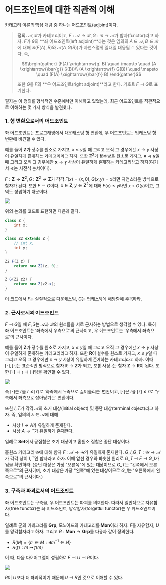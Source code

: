 # 어드조인트에 대한 직관적 이해

카테고리 이론의 핵심 개념 중 하나는 어드조인트(adjoint)이다.

> **정의.** $\mathcal{A}, \mathcal{B}$가 카테고리이고, $F: \mathcal{A} \to \mathcal{B}, G: \mathcal{B} \to \mathcal{A}$가 함자(functor)라고 하자. $F$가 $G$의 **좌 어드조인트(left adjoint)**라는 것은 임의의 $A \in \mathcal{A}, B \in \mathcal{B}$에 대해 $\mathcal{B}(F(A), B)$와 $\mathcal{A}(A, G(B))$가 자연스럽게 일대일 대응될 수 있다는 것이다. 즉,
>
> $$\begin{gather}
> (F(A) \xrightarrow{g} B) \quad \mapsto \quad (A \xrightarrow{\bar{g}} G(B))\\
> (A \xrightarrow{f} G(B)) \quad \mapsto \quad (F(A) \xrightarrow{\bar{f}} B)
> \end{gather}$$
>
> 또한 $G$를 $F$의 **우 어드조인트(right adjoint)**라고 한다. 기호로 $F \dashv G$로 표기한다.

필자는 이 정의를 형식적인 수준에서만 이해하고 있었는데, 최근 어드조인트를 직관적으로 이해하는 몇 가지 방식을 발견했다.

### 1. 형 변환으로서의 어드조인트

좌 어드조인트는 프로그래밍에서 다운캐스팅 형 변환에, 우 어드조인트는 업캐스팅 형 변환에 비견할 수 있다.

예를 들어 $\mathbf{Z}$가 정수를 원소로 가지고, $x \leq y$일 때 그리고 오직 그 경우에만 $x \to y$ 사상이 유일하게 존재하는 카테고리라고 하자. 또한 $\mathbf{Z}^2$가 정수쌍을 원소로 가지고, $\mathbf{x} \preceq \mathbf{y}$일 때 그리고 오직 그 경우에만 $\mathbf{x} \to \mathbf{y}$ 사상이 유일하게 존재하는 카테고리라고 하자(여기서 $\preceq$는 사전식 순서이다).

$F: \mathbf{Z} \to \mathbf{Z}^2, G: \mathbf{Z}^2 \to \mathbf{Z}$가 각각 $F(x) = (x, 0), G(x, y) = x$라면 자연스러운 방식으로 함자가 된다. 또한 $F \dashv G$이다. $x \in \mathbf{Z}, y \in \mathbf{Z}^2$에 대해 $F(x) \leq y$라면 $x \leq G(y)$이고, 그 역도 성립하기 때문이다.

![](https://velog.velcdn.com/images/dimenerno/post/8040c20d-c1bc-4d92-bd45-256f48b79d75/image.png)

위의 논의를 코드로 표현하면 다음과 같다.

```java
class Z {
	int x;
}

class Z2 extends Z {
	// int x;
	int y;
}

Z2 F(Z z) {
	return new Z2(z, 0);
}

Z G(Z2 z2) {
	return new Z(z2.x);
}
```

이 코드에서 $F$는 실질적으로 다운캐스팅, $G$는 업캐스팅에 해당함에 주목하라.

### 2. 근사로서의 어드조인트

$F \dashv G$일 때 $F, G$는 $\mathcal{A}$과 $\mathcal{B}$의 원소들을 서로 근사하는 방법으로 생각할 수 있다. 특히 좌 어드조인트는 ‘좌측에서 우측으로‘의 근사이고, 우 어드조인트는 ‘우측에서 좌측으로’의 근사이다.

예를 들어 $\mathbf{Z}$가 정수를 원소로 가지고, $x \leq y$일 때 그리고 오직 그 경우에만 $x \to y$ 사상이 유일하게 존재하는 카테고리라고 하자. 또한 $\mathbf{R}$이 실수를 원소로 가지고, $x \leq y$일 때 그리고 오직 그 경우에만 $x \to y$ 사상이 유일하게 존재하는 카테고리라고 하자. 이때 $\lceil \cdot \rceil, \lfloor \cdot \rfloor$는 표준적인 방식으로 함자 $\mathbf{R} → \mathbf{Z}$가 되고, 포함 사상 $\iota$는 함자 $\mathbf{Z} → \mathbf{R}$이 된다. 또한 $\lceil \cdot \rceil \dashv \iota \dashv \lfloor \cdot \rfloor$임을 확인할 수 있다.

![](https://velog.velcdn.com/images/dimenerno/post/e26ee728-09b0-4280-ac4c-511f89cef615/image.png)

즉 $\lceil \cdot \rceil$는 $r$을 $r \leq \lceil r \rceil$로 ‘좌측에서 우측으로 끌어올리는’ 변환이고, $\lfloor \cdot \rfloor$은 $r$을 $\lfloor r \rfloor \leq r$로 ‘우측에서 좌측으로 잡아당기는’ 변환이다.

또한 $I, T$가 각각 $\mathcal{A}$의 초기 대상(initial object) 및 종단 대상(terminal object)라고 하자. 즉, 임의의 $A \in \mathcal{A}$에 대해

- 사상 $I \to A$가 유일하게 존재한다.
- 사상 $A \to T$가 유일하게 존재한다.

일례로 $\mathbf{Set}$에서 공집합은 초기 대상이고 홑원소 집합은 종단 대상이다.

홑원소 카테고리 $\mathcal{U}$에 대해 함자 $F: \mathcal{A} \to \mathcal{U}$가 유일하게 존재한다. $G\_I, G\_T: \mathcal{U} \to \mathcal{A}$가 각각 상이 $I, T$인 함자라고 하자. 이때 앞선 경우와 비슷한 원리로 $G\_T \dashv F \dashv G\_I$가 됨을 확인하라. (종단 대상은 가장 "오른쪽"에 있는 대상이므로 $G\_T$는 "왼쪽에서 오른쪽으로"의 근사이며, 초기 대상은 가장 "왼쪽"에 있는 대상이므로 $G\_I$는 "오른쪽에서 왼쪽으로"의 근사이다.)

### 3. 구축과 파괴로서의 어드조인트

좌 어드조인트는 구축을, 우 어드조인트는 파괴를 의미한다. 따라서 일반적으로 자유함자(free functor)는 좌 어드조인트, 망각함자(forgetful functor)는 우 어드조인트이다.

일례로 군의 카테고리를 $\mathbf{Grp}$, 모노이드의 카테고리를 $\mathbf{Mon}$이라 하자. $F$를 자유함자, $U$를 망각함자라고 하자. 그리고 $R: \mathbf{Mon} → \mathbf{Grp}$를 다음과 같이 정의한다.

- $R(M) = \lbrace  m \in M : \exists m^{-1} \in M \rbrace$
- $R(f): m \mapsto f(m)$

이 때, 다음 다이어그램이 성립하여 $F \dashv U \dashv R$이다.

![](https://velog.velcdn.com/images/dimenerno/post/1640d6b4-bd6a-4098-9fe8-e9a7ab164041/image.png)

$R$이 $U$보다 더 파괴적이기 때문에 $U \dashv R$인 것으로 이해할 수 있다.




